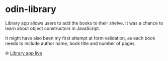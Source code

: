 # odin-library
Library app allows users to add the books to their shelve. It was a chance to learn about object constructors in JavaScript. 

<p>It might have also been my first attempt at form validation, as each book needs to include author name, book title and number of pages.</p>


🌐 [Library app live](https://mateuszkuruc.github.io/odin-library/)
